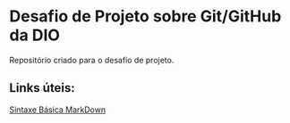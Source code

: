 # Desafio de Projeto sobre Git/GitHub da DIO

Repositório criado para o desafio de projeto.

## Links úteis: 
[Sintaxe Básica MarkDown](https://www.markdownguide.org/)
